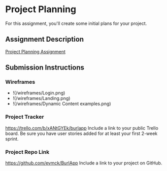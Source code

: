 # Project Planning
For this assignment, you'll create some initial plans for your project.

## Assignment Description
[Project Planning Assignment](https://education.launchcode.org/liftoff/modules/assignments/project-planning)

## Submission Instructions

### Wireframes
- !(/wireframes/Login.png)
- !(/wireframes/Landing.png)
- !(/wireframes/Dynamic Content examples.png)


### Project Tracker
https://trello.com/b/xANtGYEk/burlapp
Include a link to your public Trello board. Be sure you have user stories added for at least your first 2-week sprint.

### Project Repo Link
https://github.com/evmck/BurlApp
Include a link to your project on GitHub.
